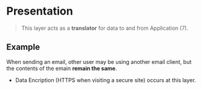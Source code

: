 # Presentation

> This layer acts as a **translator** for data to and from Application (7).

## Example

When sending an email, other user may be using another email client, but the contents of the emain **remain the same**.

- Data Encription (HTTPS when visiting a secure site) occurs at this layer.
